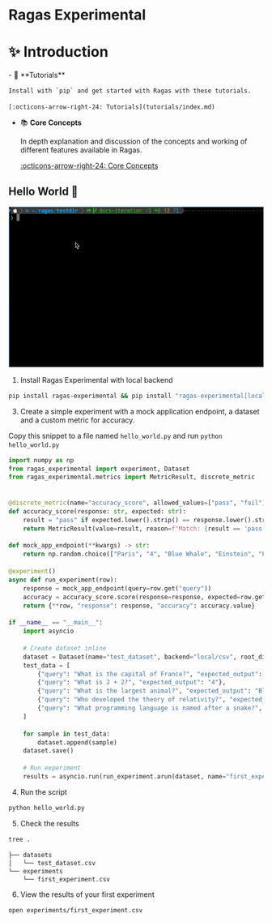 # Ragas Experimental

# ✨ Introduction


<div class="grid cards" markdown>
- 🚀 **Tutorials**

    Install with `pip` and get started with Ragas with these tutorials.

    [:octicons-arrow-right-24: Tutorials](tutorials/index.md)

- 📚 **Core Concepts**

    In depth explanation and discussion of the concepts and working of different features available in Ragas.

    [:octicons-arrow-right-24: Core Concepts](core_concepts/index.md)




## Hello World 👋

![](hello_world.gif)

1. Install Ragas Experimental with local backend

```bash
pip install ragas-experimental && pip install "ragas-experimental[local]"
```


3. Create a simple experiment with a mock application endpoint, a dataset and a custom metric for accuracy.

Copy this snippet to a file named `hello_world.py` and run `python hello_world.py` 

```python
import numpy as np
from ragas_experimental import experiment, Dataset
from ragas_experimental.metrics import MetricResult, discrete_metric  


@discrete_metric(name="accuracy_score", allowed_values=["pass", "fail"])
def accuracy_score(response: str, expected: str):
    result = "pass" if expected.lower().strip() == response.lower().strip() else "fail"
    return MetricResult(value=result, reason=f"Match: {result == 'pass'}")

def mock_app_endpoint(**kwargs) -> str:
    return np.random.choice(["Paris", "4", "Blue Whale", "Einstein", "Python"])

@experiment()
async def run_experiment(row):
    response = mock_app_endpoint(query=row.get("query"))
    accuracy = accuracy_score.score(response=response, expected=row.get("expected_output"))
    return {**row, "response": response, "accuracy": accuracy.value}

if __name__ == "__main__":
    import asyncio
    
    # Create dataset inline
    dataset = Dataset(name="test_dataset", backend="local/csv", root_dir=".")
    test_data = [
        {"query": "What is the capital of France?", "expected_output": "Paris"},
        {"query": "What is 2 + 2?", "expected_output": "4"},
        {"query": "What is the largest animal?", "expected_output": "Blue Whale"},
        {"query": "Who developed the theory of relativity?", "expected_output": "Einstein"},
        {"query": "What programming language is named after a snake?", "expected_output": "Python"},
    ]
    
    for sample in test_data:
        dataset.append(sample)
    dataset.save()
    
    # Run experiment
    results = asyncio.run(run_experiment.arun(dataset, name="first_experiment"))
```

4. Run the script

```bash
python hello_world.py
```

5. Check the results

```bash
tree .
```

```
├── datasets
│   └── test_dataset.csv
└── experiments
    └── first_experiment.csv
```

6. View the results of your first experiment

```bash
open experiments/first_experiment.csv
```